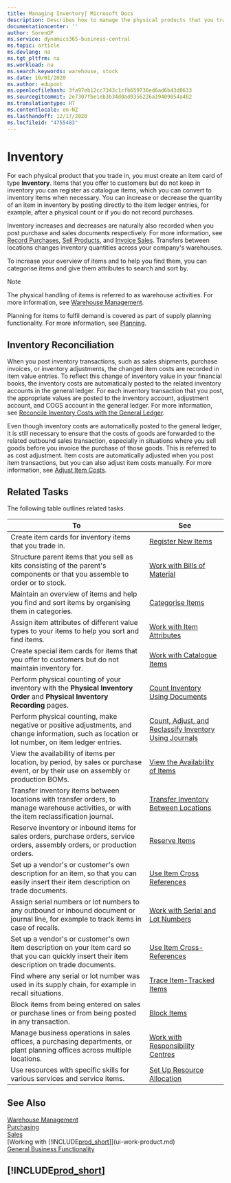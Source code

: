 ```yaml
---
title: Managing Inventory| Microsoft Docs
description: Describes how to manage the physical products that you trade in, for example, handling the stock in your warehouse.
documentationcenter: ''
author: SorenGP
ms.service: dynamics365-business-central
ms.topic: article
ms.devlang: na
ms.tgt_pltfrm: na
ms.workload: na
ms.search.keywords: warehouse, stock
ms.date: 10/01/2020
ms.author: edupont
ms.openlocfilehash: 3fa97eb12cc7343c1cfb659736ed6ad6b43d0633
ms.sourcegitcommit: 2e7307fbe1eb3b34d0ad9356226a19409054a402
ms.translationtype: HT
ms.contentlocale: en-NZ
ms.lasthandoff: 12/17/2020
ms.locfileid: "4755483"
---
```

# <a name="inventory"></a>Inventory
For each physical product that you trade in, you must create an item card of type **Inventory**. Items that you offer to customers but do not keep in inventory you can register as catalogue items, which you can convert to inventory items when necessary. You can increase or decrease the quantity of an item in inventory by posting directly to the item ledger entries, for example, after a physical count or if you do not record purchases.

Inventory increases and decreases are naturally also recorded when you post purchase and sales documents respectively. For more information, see [Record Purchases](purchasing-how-record-purchases.md), [Sell Products](sales-how-sell-products.md), and [Invoice Sales](sales-how-invoice-sales.md). Transfers between locations changes inventory quantities across your company's warehouses.   

To increase your overview of items and to help you find them, you can categorise items and give them attributes to search and sort by.

> [!NOTE]
> The physical handling of items is referred to as warehouse activities. For more information, see [Warehouse Management](warehouse-manage-warehouse.md).

Planning for items to fulfil demand is covered as part of supply planning functionality. For more information, see [Planning](production-planning.md).  

## <a name="inventory-reconciliation"></a>Inventory Reconciliation
When you post inventory transactions, such as sales shipments, purchase invoices, or inventory adjustments, the changed item costs are recorded in item value entries. To reflect this change of inventory value in your financial books, the inventory costs are automatically posted to the related inventory accounts in the general ledger. For each inventory transaction that you post, the appropriate values are posted to the inventory account, adjustment account, and COGS account in the general ledger. For more information, see [Reconcile Inventory Costs with the General Ledger](finance-how-to-post-inventory-costs-to-the-general-ledger.md).

Even though inventory costs are automatically posted to the general ledger, it is still necessary to ensure that the costs of goods are forwarded to the related outbound sales transaction, especially in situations where you sell goods before you invoice the purchase of those goods. This is referred to as cost adjustment. Item costs are automatically adjusted when you post item transactions, but you can also adjust item costs manually. For more information, see [Adjust Item Costs](inventory-how-adjust-item-costs.md).  

## <a name="related-tasks"></a>Related Tasks

The following table outlines related tasks.

|To |See |
|---|----|
|Create item cards for inventory items that you trade in.|[Register New Items](inventory-how-register-new-items.md)|
|Structure parent items that you sell as kits consisting of the parent's components or that you assemble to order or to stock.|[Work with Bills of Material](inventory-how-work-BOMs.md)|
|Maintain an overview of items and help you find and sort items by organising them in categories.|[Categorise Items](inventory-how-categorize-items.md)|
|Assign item attributes of different value types to your items to help you sort and find items.|[Work with Item Attributes](inventory-how-work-item-attributes.md)|
|Create special item cards for items that you offer to customers but do not maintain inventory for.|[Work with Catalogue Items](inventory-how-work-nonstock-items.md)|
|Perform physical counting of your inventory with the **Physical Inventory Order** and **Physical Inventory Recording** pages.|[Count Inventory Using Documents](inventory-how-count-inventory-with-documents.md)|
|Perform physical counting, make negative or positive adjustments, and change information, such as location or lot number, on item ledger entries.|[Count, Adjust, and Reclassify Inventory Using Journals](inventory-how-count-adjust-reclassify.md)|
|View the availability of items per location, by period, by sales or purchase event, or by their use on assembly or production BOMs.|[View the Availability of Items](inventory-how-availability-overview.md)|
|Transfer inventory items between locations with transfer orders, to manage warehouse activities, or with the item reclassification journal.|[Transfer Inventory Between Locations](inventory-how-transfer-between-locations.md)|
|Reserve inventory or inbound items for sales orders, purchase orders, service orders, assembly orders, or production orders.|[Reserve Items](inventory-how-to-reserve-items.md)|
|Set up a vendor's or customer's own description for an item, so that you can easily insert their item description on trade documents.|[Use Item Cross References](inventory-how-use-item-cross-refs.md)|
|Assign serial numbers or lot numbers to any outbound or inbound document or journal line, for example to track items in case of recalls.|[Work with Serial and Lot Numbers](inventory-how-work-item-tracking.md)|
|Set up a vendor's or customer's own item description on your item card so that you can quickly insert their item description on trade documents.|[Use Item Cross-References](inventory-how-use-item-cross-refs.md)|
|Find where any serial or lot number was used in its supply chain, for example in recall situations.|[Trace Item-Tracked Items](inventory-how-to-trace-item-tracked-items.md)|
|Block items from being entered on sales or purchase lines or from being posted in any transaction.|[Block Items](inventory-how-block-items.md)|
|Manage business operations in sales offices, a purchasing departments, or plant planning offices across multiple locations.|[Work with Responsibility Centres](inventory-responsibility-centers.md)|
|Use resources with specific skills for various services and service items.|[Set Up Resource Allocation](service-how-setup-resource-allocation.md)|

## <a name="see-also"></a>See Also

[Warehouse Management](warehouse-manage-warehouse.md)  
[Purchasing](purchasing-manage-purchasing.md)  
[Sales](sales-manage-sales.md)  
[Working with [!INCLUDE[prod_short](includes/prod_short.md)]](ui-work-product.md)  
[General Business Functionality](ui-across-business-areas.md)  

## [!INCLUDE[prod_short](includes/free_trial_md.md)]  
